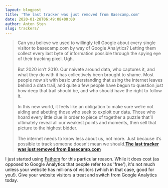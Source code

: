 ```yaml
---
layout: blogpost
title: 'The last tracker was just removed from Basecamp.com'
date: 2020-01-28T06:49:08+00:00
author: Anton Sten
slug: trackers/
---
```


>Can you believe we used to willingly tell Google about every single visitor to basecamp.com by way of Google Analytics? Letting them collect every last byte of information possible through the spying eye of their tracking pixel. Ugh.
<br /><br />
But 2020 isn’t 2010. Our naiveté around data, who captures it, and what they do with it has collectively been brought to shame. Most people now sit with basic understanding that using the internet leaves behind a data trail, and quite a few people have begun to question just how deep that trail should be, and who should have the right to follow it.
<br /><br />
In this new world, it feels like an obligation to make sure we’re not aiding and abetting those who seek to exploit our data. Those who hoard every little clue in order to piece of together a puzzle that’ll ultimately reveal all our weakest points and moments, then sell that picture to the highest bidder.
<br /><br />
The internet needs to know less about us, not more. Just because it’s possible to track someone doesn’t mean we should.**[The last tracker was just removed from Basecamp.com](https://m.signalvnoise.com/the-last-tracker-was-just-removed-from-basecamp-com/#comments)**

I just started using [Fathom](https://usefathom.com/ref/ZTSEBE) for this particular reason. While it does cost (as opposed to Google Analytics that people refer to as 'free'), it's not much unless your website has millions of visitors (which in that case, good for you!). Give your website visitors a treat and switch from Google Analytics today.
